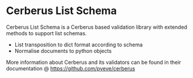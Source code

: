 # Cerberus List Schema
Cerberus List Schema is a Cerberus based validation library with extended methods to support list schemas. 

- List transposition to dict format according to schema
- Normalise documents to python objects

More information about Cerberus and its validators can be found in their documentation @ https://github.com/pyeve/cerberus

